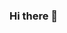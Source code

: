 ### Hi there 👋

<!--
<img src="https://github.com/iago187/iago187/blob/main/octocat%20iago.png" width="40" height="40"/> 
-->
